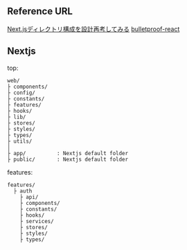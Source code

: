 ## Reference URL

[Next.jsディレクトリ構成を設計再考してみる](https://note.com/ryoppei/n/n2e3e7a66e758)
[bulletproof-react](https://github.com/alan2207/bulletproof-react)

## Nextjs

top:  

```text
web/
├ components/
├ config/
├ constants/
├ features/
├ hooks/
├ lib/
├ stores/
├ styles/
├ types/
├ utils/
│
├ app/          : Nextjs default folder
├ public/       : Nextjs default folder
```

features: 

```text
features/
  ├ auth 
    ├ api/
    ├ components/
    ├ constants/
    ├ hooks/
    ├ services/
    ├ stores/
    ├ styles/
    ├ types/
```